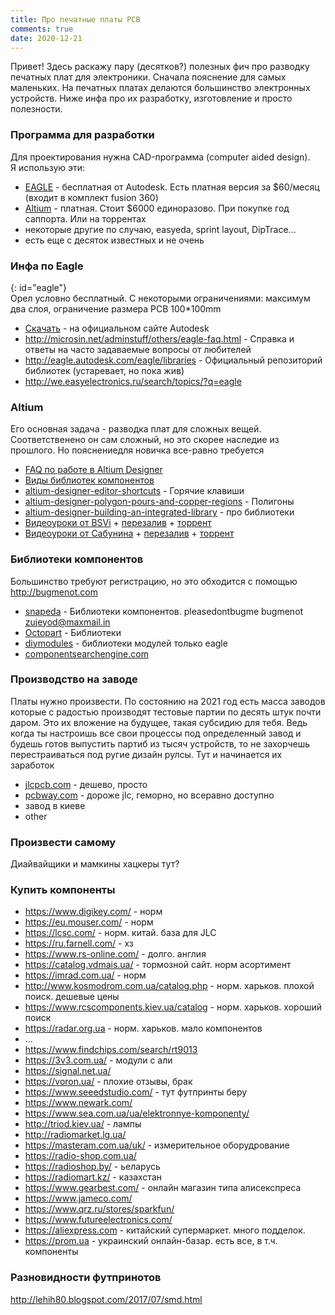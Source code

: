 ```yaml
---
title: Про печатные платы PCB
comments: true
date: 2020-12-21
---
```


Привет! Здесь раскажу пару (десятков?) полезных фич про разводку печатных плат для электроники. Сначала пояснение для самых маленьких. На печатных платах делаются большинство электронных устройств. Ниже инфа про их разработку, изготовление и просто полезности.

### Программа для разработки
Для проектирования нужна CAD-программа (computer aided design).  
Я использую эти:
- [EAGLE](#eagle) - бесплатная от Autodesk. Есть платная версия за $60/месяц (входит в комплект fusion 360)
- [Altium](#altium) - платная. Стоит $6000 единоразово. При покупке год саппорта. Или на торрентах
- некоторые другие по случаю, easyeda, sprint layout, DipTrace...
- есть еще с десяток известных и не очень


### Инфа по Eagle 
{: id="eagle"}  
Орел условно бесплатный. С некоторыми ограничениями: максимум два слоя, ограничение размера PCB 100\*100mm
* [Скачать](https://www.autodesk.com/products/eagle/free-download) - на официальном сайте Autodesk
* <http://microsin.net/adminstuff/others/eagle-faq.html> - Справка и ответы на часто задаваемые вопросы от любителей
* <http://eagle.autodesk.com/eagle/libraries> - Официальный репозиторий библиотек (устаревает, но пока жив)
* <http://we.easyelectronics.ru/search/topics/?q=eagle>


### Altium
Его основная задача - разводка плат для сложных вещей. Соответственено он сам сложный, но это скорее наследие из прошлого. Но пояснениедля новичка все-равно требуется
* [FAQ по работе в Altium Designer](http://we.easyelectronics.ru/faq/faq-po-rabote-v-altium-designer.html)
* [Виды библиотек компонентов](http://we.easyelectronics.ru/CADSoft/bd-biblioteki-dlya-altium-designer.html)
* [altium-designer-editor-shortcuts](http://microsin.net/adminstuff/others/altium-designer-editor-shortcuts.html) - Горячие клавиши
* [altium-designer-polygon-pours-and-copper-regions](http://microsin.net/adminstuff/others/altium-designer-polygon-pours-and-copper-regions.html) - Полигоны
* [altium-designer-building-an-integrated-library](http://microsin.net/adminstuff/others/altium-designer-building-an-integrated-library.html) - про библиотеки
* [Видеоуроки от BSVi](https://www.youtube.com/playlist?list=PLgUwXvgNkHQJ3G5UoLGMfHJM2c-m4Afdx) + [перезалив](https://t.me/joinchat/SwRd2oF2DdCRhoam) + [торрент](https://rutracker.org/forum/viewtopic.php?t=3885433)
* [Видеоуроки от Сабунина](https://www.youtube.com/channel/UCG7N5CqXpyK8nQjr1EmMgng) + [перезалив](https://t.me/joinchat/RVccqiNy9BfP1nQ9) + [торрент](https://rutracker.org/forum/viewtopic.php?t=4712666)


### Библиотеки компонентов
Большинство требуют регистрацию, но это обходится с помощью <http://bugmenot.com>
* [snapeda](https://www.snapeda.com/parts/CC1101RGPR/Texas%20Instruments/view-part/?welcome=home) - Библиотеки компонентов. pleasedontbugme bugmenot zujeyod@maxmail.in
* [Octopart](https://octopart.com/cc1101rgpr-texas+instruments-25923081?r=sp#Specs) - Библиотеки 
* [diymodules](https://www.diymodules.org/eagle-search?text=ESP8266&desc=1) - библиотеки модулей только eagle
* [componentsearchengine.com](https://componentsearchengine.com/part-view/CC1101RGPR/Texas%20Instruments)

### Производство на заводе
Платы нужно произвести. По состоянию на 2021 год есть масса заводов которые с радостью производят тестовые партии по десять штук почти даром. Это их вложение на будущее, такая субсидию для тебя. Ведь когда ты настроишь все свои процессы под определенный завод и будешь готов выпустить партиб из тысяч устройств, то не захорчешь перестраиваться под ругие дизайн рулсы. Тут и начинается их заработок
* [jlcpcb.com](https://jlcpcb.com) - дешево, просто
* [pcbway.com](https://pcbway.com) - дороже jlc, геморно, но всеравно доступно
* завод в киеве
* other

### Произвести самому
Диайвайщики и мамкины хацкеры тут?

### Купить компоненты
* <https://www.digikey.com/> - норм
* <https://eu.mouser.com/> - норм 
* <https://lcsc.com/> - норм. китай. база для JLC
* <https://ru.farnell.com/> - хз
* <https://www.rs-online.com/> - долго. англия
* <https://catalog.vdmais.ua/> - тормозной сайт. норм асортимент
* <https://imrad.com.ua/> - норм
* <http://www.kosmodrom.com.ua/catalog.php> - норм. харьков. плохой поиск. дешевые цены
* <https://www.rcscomponents.kiev.ua/catalog> - норм. харьков. хороший поиск
* <https://radar.org.ua> - норм. харьков. мало компонентов
* ...
* <https://www.findchips.com/search/rt9013>
* <https://3v3.com.ua/> - модули с али
* <https://signal.net.ua/> 
* <https://voron.ua/> - плохие отзывы, брак
* <https://www.seeedstudio.com/> - тут футпринты беру
* <https://www.newark.com/>
* <https://www.sea.com.ua/ua/elektronnye-komponenty/>
* <http://triod.kiev.ua/> - лампы
* <http://radiomarket.lg.ua/> 
* <https://masteram.com.ua/uk/> - измерительное оборудрование
* <https://radio-shop.com.ua/>
* <https://radioshop.by/> - ьеларусь
* <https://radiomart.kz/> - казахстан
* <https://www.gearbest.com/> - онлайн магазин типа алисекспреса
* <https://www.jameco.com/>
* <https://www.qrz.ru/stores/sparkfun/>
* <https://www.futureelectronics.com/>
* <https://aliexpress.com> - китайский супермаркет. много подделок.
* <https://prom.ua> - украинский онлайн-базар. есть все, в т.ч. компоненты

### Разновидности футпринотов
<http://lehih80.blogspot.com/2017/07/smd.html>
